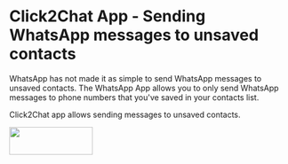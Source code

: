 # Click2Chat App - Sending WhatsApp messages to unsaved contacts

WhatsApp has not made it as simple to send WhatsApp messages to unsaved contacts.
The WhatsApp App allows you to only send WhatsApp messages to phone numbers that you've saved in your contacts list.

Click2Chat app allows sending messages to unsaved contacts.

<a href="https://play.google.com/store/apps/details?id=com.techleadafrica.click2chat"><img src="https://upload.wikimedia.org/wikipedia/commons/thumb/7/78/Google_Play_Store_badge_EN.svg/1280px-Google_Play_Store_badge_EN.svg.png" height=50 width=150></a>
